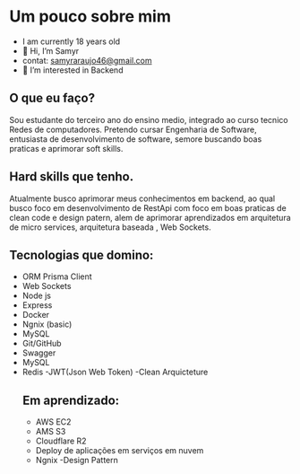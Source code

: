 

# Um pouco sobre mim
- I am currently 18 years old 
- 👋 Hi, I’m Samyr
- contat: samyraraujo46@gmail.com
- 👀 I’m interested in Backend 

## O que eu faço?
Sou estudante do terceiro ano do ensino medio, integrado ao curso tecnico Redes de computadores. Pretendo cursar Engenharia de Software, entusiasta de desenvolvimento de software, semore buscando boas praticas e aprimorar soft skills.

 ## Hard skills que tenho.
 Atualmente busco aprimorar meus conhecimentos em backend, ao qual busco foco em desenvolvimento de RestApi com foco em boas praticas de clean code e design patern, alem de aprimorar aprendizados em arquitetura de micro services, arquitetura baseada , Web Sockets.
 


 ## Tecnologias que domino:
- ORM Prisma Client
- Web Sockets
- Node js 
- Express 
- Docker 
- Ngnix (basic)
- MySQL 
- Git/GitHub 
- Swagger
- MySQL
- Redis
-JWT(Json Web Token)
-Clean Arquicteture
  ## Em aprendizado:
  - AWS EC2
  - AMS S3 
  -  Cloudflare R2 
  -  Deploy de aplicações em serviços em nuvem
  -  Ngnix
    -Design Pattern
 
 
 

